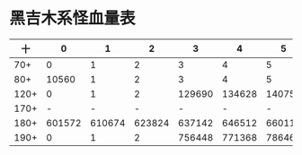 # 黑吉木系怪血量表



|十|0|1|2|3|4|5|6|7|8|9|
|-|-|-|-|-|-|-|-|-|-|-|
|70+|0|1|2|3|4|5|9218|9568|9926|10186|
|80+|10560|1|2|3|4|5|6|7|8|9|
|120+|0|1|2|129690|134628|140750|146994|152132|8|9|
|170+|-|-|-|-|-|-|558364|567152|579754|592520|
|180+|601572|610674|623824|637142|646512|660110|673880|683520|697574|711800|
|190+|0|1|2|756448|771368|786464|796882||8|9|
